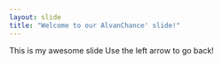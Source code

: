 ```yaml
---
layout: slide
title: "Welcome to our AlvanChance' slide!"
---
```

This is my awesome slide
Use the left arrow to go back!
